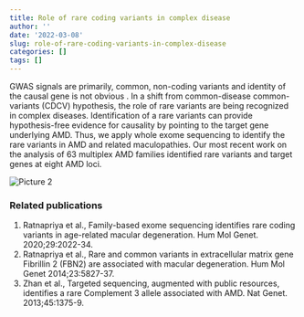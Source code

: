 ```yaml
---
title: Role of rare coding variants in complex disease
author: ''
date: '2022-03-08'
slug: role-of-rare-coding-variants-in-complex-disease
categories: []
tags: []
---
```


GWAS signals are primarily, common, non-coding variants and identity of the causal gene is not obvious . In a shift from common-disease common-variants (CDCV) hypothesis, the role of rare variants are being recognized in complex diseases. Identification of a rare variants can provide hypothesis-free evidence for causality by pointing to the target gene underlying AMD. Thus, we apply whole exome sequencing to identify the rare variants in AMD and related maculopathies. Our most recent work on the analysis of 63 multiplex AMD families identified rare variants  and target genes at eight AMD loci.

![Picture 2](/Picture2.png "Picture 2")

### Related publications
1. Ratnapriya et al., Family-based exome sequencing identifies rare coding variants in age-related macular degeneration. Hum Mol Genet. 2020;29:2022-34.
2. Ratnapriya et al., Rare and common variants in extracellular matrix gene Fibrillin 2 (FBN2) are associated with macular degeneration. Hum Mol Genet 2014;23:5827-37.
3. Zhan et al., Targeted sequencing, augmented with public resources, identifies a rare Complement 3 allele associated with AMD. Nat Genet. 2013;45:1375-9.
